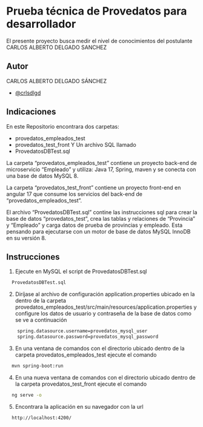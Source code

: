 
# Prueba técnica de Provedatos para desarrollador

El presente proyecto busca medir el nivel de conocimientos del postulante CARLOS ALBERTO DELGADO SANCHEZ


## Autor
CARLOS ALBERTO DELGADO SÁNCHEZ

- [@crlsdlgd](https://www.github.com/crlsdlgd)


## Indicaciones
En este Repositorio encontrara dos carpetas:

 - provedatos_empleados_test
 - provedatos_test_front
Y Un archivo SQL llamado
 - ProvedatosDBTest.sql

La carpeta “provedatos_empleados_test” contiene un proyecto back-end de microservicio “Empleado” y utiliza:  Java 17, Spring, maven y se conecta con una base de datos MySQL 8.

La carpeta “provedatos_test_front” contiene un proyecto front-end en angular 17 que consume los servicios del back-end de “provedatos_empleados_test”.

El archivo “ProvedatosDBTest.sql” contine las instrucciones sql para crear la base de datos “provedatos_test”, crea las tablas y relaciones de “Provincia” y “Empleado” y carga datos de prueba de provincias y empleado. Esta pensando para ejecutarse con un motor de base de datos MySQL InnoDB en su versión 8.





## Instrucciones

1. Ejecute en MySQL el script de ProvedatosDBTest.sql

```bash
  ProvedatosDBTest.sql
```
2. Diríjase al archivo de configuración application.properties ubicado en la dentro de la carpeta provedatos_empleados_test/src/main/resources/application.properties y configure los datos de usuario y contraseña de la base de datos como se ve a continuación

```bash
    spring.datasource.username=provedatos_mysql_user
    spring.datasource.password=provedatos_mysql_password
```
3. En una ventana de comandos con el directorio ubicado dentro de la carpeta provedatos_empleados_test ejecute el comando

```bash
  mvn spring-boot:run
```
4. En una nueva ventana de comandos con el directorio ubicado dentro de la carpeta provedatos_test_front ejecute el comando
```bash
  ng serve -o
```
5. Encontrara la aplicación en su navegador con la url

```http
  http://localhost:4200/
```